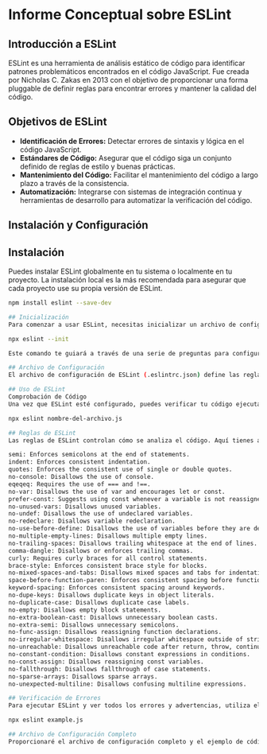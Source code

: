 # Informe Conceptual sobre ESLint

## Introducción a ESLint

ESLint es una herramienta de análisis estático de código para identificar patrones problemáticos encontrados en el código JavaScript. Fue creada por Nicholas C. Zakas en 2013 con el objetivo de proporcionar una forma pluggable de definir reglas para encontrar errores y mantener la calidad del código.

## Objetivos de ESLint

- **Identificación de Errores:** Detectar errores de sintaxis y lógica en el código JavaScript.
- **Estándares de Código:** Asegurar que el código siga un conjunto definido de reglas de estilo y buenas prácticas.
- **Mantenimiento del Código:** Facilitar el mantenimiento del código a largo plazo a través de la consistencia.
- **Automatización:** Integrarse con sistemas de integración continua y herramientas de desarrollo para automatizar la verificación del código.

## Instalación y Configuración

## Instalación

Puedes instalar ESLint globalmente en tu sistema o localmente en tu proyecto. La instalación local es la más recomendada para asegurar que cada proyecto use su propia versión de ESLint.

```bash
npm install eslint --save-dev

## Inicialización
Para comenzar a usar ESLint, necesitas inicializar un archivo de configuración. ESLint proporciona un comando interactivo para ayudarte a configurar este archivo.

npx eslint --init

Este comando te guiará a través de una serie de preguntas para configurar ESLint según tus necesidades.

## Archivo de Configuración
El archivo de configuración de ESLint (.eslintrc.json) define las reglas y entornos en los que ESLint debe trabajar. En este informe, se proporcionará un archivo de configuración completo en un enlace de GitHub para tu referencia.

## Uso de ESLint
Comprobación de Código
Una vez que ESLint esté configurado, puedes verificar tu código ejecutando el siguiente comando:

npx eslint nombre-del-archivo.js

## Reglas de ESLint
Las reglas de ESLint controlan cómo se analiza el código. Aquí tienes algunas de las reglas más importantes y útiles:

semi: Enforces semicolons at the end of statements.
indent: Enforces consistent indentation.
quotes: Enforces the consistent use of single or double quotes.
no-console: Disallows the use of console.
eqeqeq: Requires the use of === and !==.
no-var: Disallows the use of var and encourages let or const.
prefer-const: Suggests using const whenever a variable is not reassigned.
no-unused-vars: Disallows unused variables.
no-undef: Disallows the use of undeclared variables.
no-redeclare: Disallows variable redeclaration.
no-use-before-define: Disallows the use of variables before they are defined.
no-multiple-empty-lines: Disallows multiple empty lines.
no-trailing-spaces: Disallows trailing whitespace at the end of lines.
comma-dangle: Disallows or enforces trailing commas.
curly: Requires curly braces for all control statements.
brace-style: Enforces consistent brace style for blocks.
no-mixed-spaces-and-tabs: Disallows mixed spaces and tabs for indentation.
space-before-function-paren: Enforces consistent spacing before function parenthesis.
keyword-spacing: Enforces consistent spacing around keywords.
no-dupe-keys: Disallows duplicate keys in object literals.
no-duplicate-case: Disallows duplicate case labels.
no-empty: Disallows empty block statements.
no-extra-boolean-cast: Disallows unnecessary boolean casts.
no-extra-semi: Disallows unnecessary semicolons.
no-func-assign: Disallows reassigning function declarations.
no-irregular-whitespace: Disallows irregular whitespace outside of strings and comments.
no-unreachable: Disallows unreachable code after return, throw, continue, and break statements.
no-constant-condition: Disallows constant expressions in conditions.
no-const-assign: Disallows reassigning const variables.
no-fallthrough: Disallows fallthrough of case statements.
no-sparse-arrays: Disallows sparse arrays.
no-unexpected-multiline: Disallows confusing multiline expressions.

## Verificación de Errores
Para ejecutar ESLint y ver todos los errores y advertencias, utiliza el siguiente comando en tu terminal desde el directorio del proyecto:

npx eslint example.js

## Archivo de Configuración Completo
Proporcionaré el archivo de configuración completo y el ejemplo de código con errores en un enlace de GitHub para tu referencia.